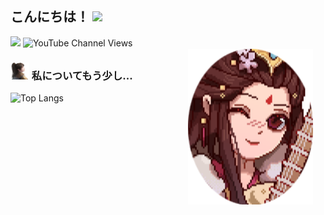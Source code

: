 <h2> こんにちは！ <img src="https://media.giphy.com/media/mGcNjsfWAjY5AEZNw6/giphy.gif" width="50"></h2>
<img align='right' src="1199879.png" width="200" style="margin:20px; ">

![](https://komarev.com/ghpvc/?username=HoangDat47&color=brightgreen&style=flat-square)
![YouTube Channel Views](https://img.shields.io/youtube/channel/views/UC41cQXFLjmI887cqPSGwKIw?style=social)
<br>


### <img src="38474d916b856cd5.png" width="30"> 私についてもう少し... 
![Top Langs](https://github-readme-stats.vercel.app/api/top-langs/?username=HoangDat47&hide_progress=true)

<!--
<p align="center">
  <a href="https://github.com/HoangDat47"><img src="ezgif.com-crop.gif" alt="Banner"></a>
  <h3 align="center">Watch with me 🤔</h3>
</p>
-->

